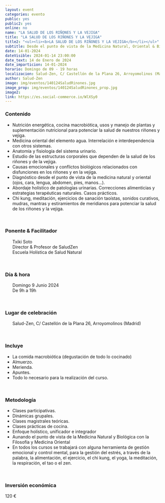 ```yaml
---
layout: event
categories: evento
public: yes
public2: yes
online: no
name: "LA SALUD DE LOS RIÑONES Y LA VEJIGA"
title: "LA SALUD DE LOS RIÑONES Y LA VEJIGA"
title2: "<ul><li><b>LA SALUD DE LOS RIÑONES Y LA VEJIGA</b></li></ul>"
subtitle: Desde el punto de vista de la Medicina Natural, Oriental & Biológica
date: 14-01-2024
dateVisible: 2024-01-14 23:00:00
date_text: 14 de Enero de 2024
date_imparticion: 14-01-2024
horario: Domingo de 09 - 19 horas
localizacion: Salud-Zen, C/ Castellón de la Plana 26, Arroyomolinos (Madrid)
author: Salud-Zen
image: img/eventos/140124SaludRinones.jpg
image_prop: img/eventos/140124SaludRinones_prop.jpg
image2:
link: https://es.social-commerce.io/WlXSy0
---
```

<h3>Contenido </h3>
<ul>
  <li>Nutrición energética, cocina macrobiótica, usos y manejo de plantas y suplementación nutricional para potenciar la salud de nuestros riñones y vejiga.</li>
  <li>Medicina oriental del elemento agua. Interrelación e interdependencia con otros sistemas.</li>
  <li>Anatomía y fisiología del sistema urinario.</li>
  <li>Estudio de las estructuras corporales que dependen de la salud de los riñones y de la vejiga.</li>
  <li>Causas emocionales y conflictos biológicos relacionados con disfunciones en los riñones y en la vejiga.</li>
  <li>Diagnóstico desde el punto de vista de la medicina natural y oriental (ojos, cara, lengua, abdomen, pies, manos…).</li>
  <li>Abordaje holístico de patologías urinarias. Correcciones alimenticias y estrategias terapéuticas naturales. Casos prácticos.</li>
  <li>Chi kung, meditación, ejercicios de sanación taoístas, sonidos curativos, mudras, mantras y estiramientos de meridianos para potenciar la salud de los riñones y la vejiga.</li>
</ul>
<br>
<h3>Ponente & Facilitador </h3>
<ul style="list-style: none;">
    <li>Txiki Soto  </li>
    <li>Director & Profesor de SaludZen</li>
    <li>Escuela Holística de Salud Natural</li>
</ul>

<br>
<h3>Día & hora</h3>
<ul style="list-style: none;">
    <li>Domingo 9 Junio 2024
    </li>
    <li>De 9h a 19h</li>

</ul>


<br>
<h3>Lugar de celebración </h3>  
<ul style="list-style: none;">
    <li><i class="fa fa-map-marker"></i> Salud-Zen, C/ Castellón de la Plana 26, Arroyomolinos (Madrid)
    </li>

</ul>

<br>

<h3>Incluye </h3>

<ul >
  <li> La comida macrobiótica (degustación de todo lo cocinado)</li>  
  <li> Almuerzo.</li>  
  <li> Merienda.</li>  
  <li> Apuntes.</li>  
  <li> Todo lo necesario para la realización del curso.  </li>
</ul>
<br>
<h3> Metodología </h3>

<ul >
  <li>Clases participativas.</li>
  <li>Dinámicas grupales.</li>
  <li>Clases magistrales teóricas.</li>
  <li>Clases prácticas de cocina.</li>
  <li>Enfoque holístico, unificador e integrador</li>
  <li>Aunando el punto de vista de la Medicina Natural y Biológica con la Filosofía y Medicina Oriental</li>
  <li>En todos los cursos se trabajará con alguna herramienta de gestión emocional y control mental, para la gestión del estrés, a través de la palabra, la alimentación, el ejercicio, el chi kung, el yoga, la meditación, la respiración, el tao o el zen.</li>
</ul>
<br>
<h3>Inversión económica</h3>
<p>  
<span>
120 €
</span>
</p>

